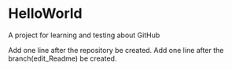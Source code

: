 # HelloWorld
A project for learning and testing about GitHub

Add one line after the repository be created.
Add one line after the branch(edit_Readme) be created.
